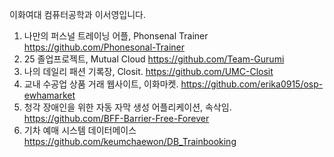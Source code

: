 이화여대 컴퓨터공학과 이서영입니다.

1. 나만의 퍼스널 트레이닝 어플, Phonsenal Trainer
   https://github.com/Phonesonal-Trainer
2. 25 졸업프로젝트, Mutual Cloud
  https://github.com/Team-Gurumi
4. 나의 데일리 패션 기록장, Closit.
   https://github.com/UMC-Closit
5. 교내 수공업 상품 거래 웹사이트, 이화마켓.
   https://github.com/erika0915/osp-ewhamarket
6. 청각 장애인을 위한 자동 자막 생성 어플리케이션, 속삭임.
   https://github.com/BFF-Barrier-Free-Forever
7. 기차 예매 시스템 데이터메이스
   https://github.com/keumchaewon/DB_Trainbooking

<!---
seoyoungleeme/seoyoungleeme is a ✨ special ✨ repository because its `README.md` (this file) appears on your GitHub profile.
You can click the Preview link to take a look at your changes.
--->
